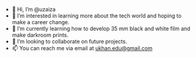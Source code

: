 - 👋 Hi, I’m @uzaiza
- 👀 I’m interested in learning more about the tech world and hoping to make a career change.
- 🌱 I’m currently learning how to develop 35 mm black and white film and make darkroom prints.
- 💞️ I’m looking to collaborate on future projects.
- 📫 You can reach me via email at ukhan.edu@gmail.com

<!---
uzaiza/uzaiza is a ✨ special ✨ repository because its `README.md` (this file) appears on your GitHub profile.
You can click the Preview link to take a look at your changes.
--->
